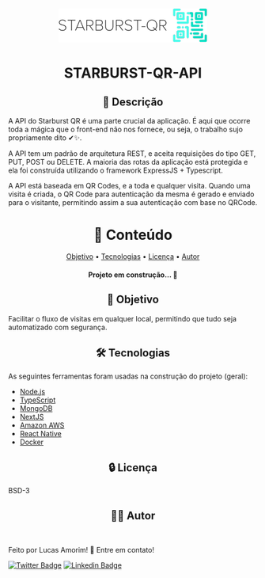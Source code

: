 <h2 align="center">
    <img alt="Logo" title="Logo" src="./assets/logo.png" />
</h2>

<h1 align="center">STARBURST-QR-API</h1>

<h2 align="center">
    📕 Descrição
</h2>


<p>
A API do Starburst QR é uma parte crucial da aplicação. É aqui que ocorre toda a mágica que o front-end não nos fornece, ou seja, o trabalho sujo propriamente dito ✔✨.<br />

A API tem um padrão de arquitetura REST, e aceita requisições do tipo GET, PUT, POST ou DELETE. A maioria das rotas da aplicação está protegida e ela foi construída utilizando o framework ExpressJS + Typescript.<br />

A API está baseada em QR Codes, e a toda e qualquer visita. Quando uma visita é criada, o QR Code para autenticação da mesma é gerado e enviado para o visitante, permitindo assim a sua autenticação com base no QRCode.
</p>

<h1 align="center">🧾 Conteúdo</h1>
<p align="center">
 <a href="#objetivo">Objetivo</a> •
 <a href="#tecnologias">Tecnologias</a> •
 <a href="#licenca">Licença</a> •
 <a href="#autor">Autor</a>
</p>

<h4 align="center">
	Projeto em construção...  🚧
</h4>

<h2 align="center" id="objetivo">🤞 Objetivo</h2>

Facilitar o fluxo de visitas em qualquer local, permitindo que tudo seja automatizado com segurança.

<h2 align="center" id="tecnologias">🛠 Tecnologias</h2>

As seguintes ferramentas foram usadas na construção do projeto (geral):

- [Node.js](https://nodejs.org/en/)
- [TypeScript](https://www.typescriptlang.org/)
- [MongoDB](https://www.mongodb.com)
- [NextJS](https://nextjs.org/)
- [Amazon AWS](https://aws.amazon.com/)
- [React Native](https://reactnative.dev/)
- [Docker](https://www.docker.com/)


<h2 align="center" id="licenca">🔒 Licença</h2>

BSD-3


<h2 align="center" id="autor">👨‍🔧 Autor</h2>


 <img style="border-radius: 50%;" src="https://avatars.githubusercontent.com/u/69680682?v=4" width="100px;" alt=""/>

Feito por Lucas Amorim! 🎉 Entre em contato!

[![Twitter Badge](https://img.shields.io/badge/Twitter-1DA1F2?style=for-the-badge&logo=twitter&logoColor=white)](https://twitter.com/Solaucas99) [![Linkedin Badge](https://img.shields.io/badge/LinkedIn-0077B5?style=for-the-badge&logo=linkedin&logoColor=white)](https://www.linkedin.com/in/lucas-da-silva-amorim-1384a0177/)
